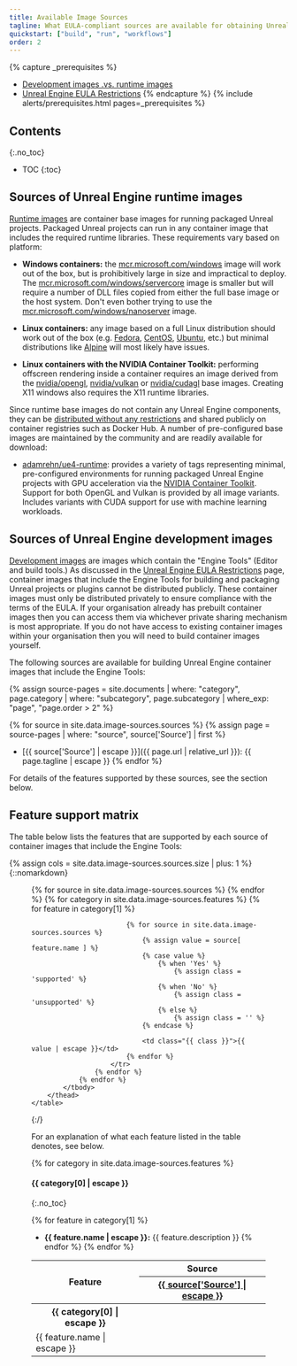 ```yaml
---
title: Available Image Sources
tagline: What EULA-compliant sources are available for obtaining Unreal Engine container images?
quickstart: ["build", "run", "workflows"]
order: 2
---
```


{% capture _prerequisites %}
- [Development images .vs. runtime images](../concepts/image-types)
- [Unreal Engine EULA Restrictions](./eula-restrictions)
{% endcapture %}
{% include alerts/prerequisites.html pages=_prerequisites %}


## Contents
{:.no_toc}

* TOC
{:toc}


## Sources of Unreal Engine runtime images

[Runtime images](../concepts/image-types#runtime-images) are container base images for running packaged Unreal projects. Packaged Unreal projects can run in any container image that includes the required runtime libraries. These requirements vary based on platform:

- **Windows containers:** the [mcr.microsoft.com/windows](https://hub.docker.com/_/microsoft-windows) image will work out of the box, but is prohibitively large in size and impractical to deploy. The [mcr.microsoft.com/windows/servercore](https://hub.docker.com/_/microsoft-windows-servercore) image is smaller but will require a number of DLL files copied from either the full base image or the host system. Don't even bother trying to use the [mcr.microsoft.com/windows/nanoserver](https://hub.docker.com/_/microsoft-windows-nanoserver) image.

- **Linux containers:** any image based on a full Linux distribution should work out of the box (e.g. [Fedora](https://hub.docker.com/_/fedora), [CentOS](https://hub.docker.com/_/centos), [Ubuntu](https://hub.docker.com/_/ubuntu), etc.) but minimal distributions like [Alpine](https://hub.docker.com/_/alpine) will most likely have issues.

- **Linux containers with the NVIDIA Container Toolkit:** performing offscreen rendering inside a container requires an image derived from the [nvidia/opengl](https://hub.docker.com/r/nvidia/opengl/), [nvidia/vulkan](https://hub.docker.com/r/nvidia/vulkan/) or [nvidia/cudagl](https://hub.docker.com/r/nvidia/cudagl/) base images. Creating X11 windows also requires the X11 runtime libraries.

Since runtime base images do not contain any Unreal Engine components, they can be [distributed without any restrictions](./eula-restrictions) and shared publicly on container registries such as Docker Hub. A number of pre-configured base images are maintained by the community and are readily available for download:

- [adamrehn/ue4-runtime](https://hub.docker.com/r/adamrehn/ue4-runtime): provides a variety of tags representing minimal, pre-configured environments for running packaged Unreal Engine projects with GPU acceleration via the [NVIDIA Container Toolkit](../concepts/nvidia-docker). Support for both OpenGL and Vulkan is provided by all image variants. Includes variants with CUDA support for use with machine learning workloads.


## Sources of Unreal Engine development images

[Development images](../concepts/image-types#development-images) are images which contain the "Engine Tools" (Editor and build tools.) As discussed in the [Unreal Engine EULA Restrictions](./eula-restrictions) page, container images that include the Engine Tools for building and packaging Unreal projects or plugins cannot be distributed publicly. These container images must only be distributed privately to ensure compliance with the terms of the EULA. If your organisation already has prebuilt container images then you can access them via whichever private sharing mechanism is most appropriate. If you do not have access to existing container images within your organisation then you will need to build container images yourself.

The following sources are available for building Unreal Engine container images that include the Engine Tools:

{% assign source-pages = site.documents | where: "category", page.category | where: "subcategory", page.subcategory | where_exp: "page", "page.order > 2" %}

{% for source in site.data.image-sources.sources %}
{% assign page = source-pages | where: "source", source['Source'] | first %}
- [{{ source['Source'] | escape }}]({{ page.url | relative_url }}): {{ page.tagline | escape }}
{% endfor %}

For details of the features supported by these sources, see the section below.


## Feature support matrix

The table below lists the features that are supported by each source of container images that include the Engine Tools:

{% assign cols = site.data.image-sources.sources.size | plus: 1 %}
{::nomarkdown}
<figure>
	<table>
		<thead>
			<tr>
				<th rowspan="2">Feature</th>
				<th colspan="{{ cols }}" class="text-center">Source</th>
			</tr>
			<tr>
				{% for source in site.data.image-sources.sources %}
					<th><a href="{{ source-pages | where: 'source', source['Source'] | map: 'url' | first | relative_url }}">{{ source['Source'] | escape }}</a></th>
				{% endfor %}
			</tr>
			<tbody>
				{% for category in site.data.image-sources.features %}
					<tr><th colspan="{{ cols }}">{{ category[0] | escape }}</th></tr>
					{% for feature in category[1] %}
						<tr>
							<td>{{ feature.name | escape }}</td>
							
							{% for source in site.data.image-sources.sources %}
								{% assign value = source[ feature.name ] %}
								{% case value %}
									{% when 'Yes' %}
										{% assign class = 'supported' %}
									{% when 'No' %}
										{% assign class = 'unsupported' %}
									{% else %}
										{% assign class = '' %}
								{% endcase %}
								
								<td class="{{ class }}">{{ value | escape }}</td>
							{% endfor %}
						</tr>
					{% endfor %}
				{% endfor %}
			</tbody>
		</thead>
	</table>
</figure>
{:/}

For an explanation of what each feature listed in the table denotes, see below.

{% for category in site.data.image-sources.features %}
#### {{ category[0] | escape }}
{:.no_toc}

{% for feature in category[1] %}
- **{{ feature.name | escape }}:** {{ feature.description }}
{% endfor %}
{% endfor %}

